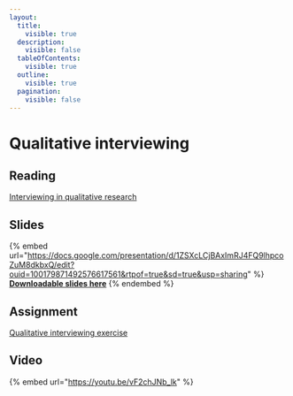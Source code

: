 ```yaml
---
layout:
  title:
    visible: true
  description:
    visible: false
  tableOfContents:
    visible: true
  outline:
    visible: true
  pagination:
    visible: false
---
```


# Qualitative interviewing

## Reading

[Interviewing in qualitative research](https://drive.google.com/file/d/1GWd9v6fJzE7sFPKBq4Fk48W99mtopUdH/view?usp=sharing)

## Slides

{% embed url="https://docs.google.com/presentation/d/1ZSXcLCjBAxImRJ4FQ9lhpcoZuM8dkbxQ/edit?ouid=100179871492576617561&rtpof=true&sd=true&usp=sharing" %}
[**Downloadable slides here**](https://docs.google.com/presentation/d/1ZSXcLCjBAxImRJ4FQ9lhpcoZuM8dkbxQ/edit?usp=sharing\&ouid=100179871492576617561\&rtpof=true\&sd=true)
{% endembed %}

## Assignment

[Qualitative interviewing exercise](https://docs.google.com/document/d/1ZD5bMZNAfpmlsuKTktSqOvlpBZ9tuYsH?rtpof=true\&usp=drive\_fs)

## Video

{% embed url="https://youtu.be/vF2chJNb_lk" %}
